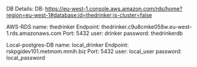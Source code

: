 DB Details:
DB:
https://eu-west-1.console.aws.amazon.com/rds/home?region=eu-west-1#database:id=thedrinker;is-cluster=false

AWS-RDS
name:       thedrinker
Endpoint:   thedrinker.c9u8cmke058w.eu-west-1.rds.amazonaws.com
Port:       5432
user:       drinker
password:   thedrinkerdb

Local-postgres-DB
name:       local_drinker
Endpoint:   rskpgidev101.metmom.mmih.biz
Port:       5432
user:       local_user
password:   local_password



